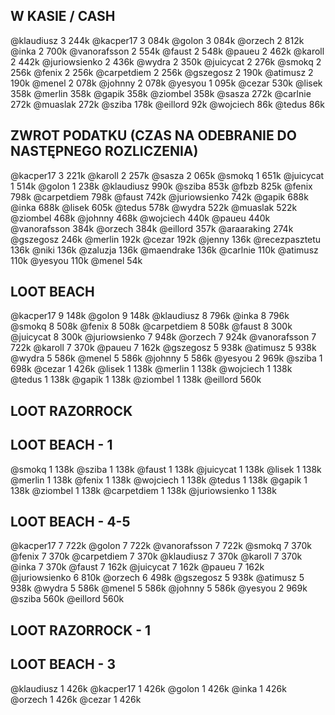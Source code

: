 ## W KASIE / CASH
@klaudiusz 3 244k
@kacper17 3 084k
@golon 3 084k
@orzech 2 812k
@inka 2 700k
@vanorafsson 2 554k
@faust 2 548k
@paueu 2 462k
@karoll 2 442k
@juriowsienko 2 436k
@wydra 2 350k
@juicycat 2 276k
@smokq 2 256k
@fenix 2 256k
@carpetdiem 2 256k
@gszegosz 2 190k
@atimusz 2 190k
@menel 2 078k
@johnny 2 078k
@yesyou 1 095k
@cezar 530k
@lisek 358k
@merlin 358k
@gapik 358k
@ziombel 358k
@sasza 272k
@carlnie 272k
@muaslak 272k
@sziba 178k
@eillord 92k
@wojciech 86k
@tedus 86k

## ZWROT PODATKU (CZAS NA ODEBRANIE DO NASTĘPNEGO ROZLICZENIA)
@kacper17 3 221k
@karoll 2 257k
@sasza 2 065k
@smokq 1 651k
@juicycat 1 514k
@golon 1 238k
@klaudiusz 990k
@sziba 853k
@fbzb 825k
@fenix 798k
@carpetdiem 798k
@faust 742k
@juriowsienko 742k
@gapik 688k
@inka 688k
@lisek 605k
@tedus 578k
@wydra 522k
@muaslak 522k
@ziombel 468k
@johnny 468k
@wojciech 440k
@paueu 440k
@vanorafsson 384k
@orzech 384k
@eillord 357k
@araaraking 274k
@gszegosz 246k
@merlin 192k
@cezar 192k
@jenny 136k
@recezpasztetu 136k
@niki 136k
@zaluzja 136k
@maendrake 136k
@carlnie 110k
@atimusz 110k
@yesyou 110k
@menel 54k

## LOOT BEACH
@kacper17 9 148k
@golon 9 148k
@klaudiusz 8 796k
@inka 8 796k
@smokq 8 508k
@fenix 8 508k
@carpetdiem 8 508k
@faust 8 300k
@juicycat 8 300k
@juriowsienko 7 948k
@orzech 7 924k
@vanorafsson 7 722k
@karoll 7 370k
@paueu 7 162k
@gszegosz 5 938k
@atimusz 5 938k
@wydra 5 586k
@menel 5 586k
@johnny 5 586k
@yesyou 2 969k
@sziba 1 698k
@cezar 1 426k
@lisek 1 138k
@merlin 1 138k
@wojciech 1 138k
@tedus 1 138k
@gapik 1 138k
@ziombel 1 138k
@eillord 560k

## LOOT RAZORROCK

## LOOT BEACH - 1
@smokq 1 138k
@sziba 1 138k
@faust 1 138k
@juicycat 1 138k
@lisek 1 138k
@merlin 1 138k
@fenix 1 138k
@wojciech 1 138k
@tedus 1 138k
@gapik 1 138k
@ziombel 1 138k
@carpetdiem 1 138k
@juriowsienko 1 138k

## LOOT BEACH - 4-5
@kacper17 7 722k
@golon 7 722k
@vanorafsson 7 722k
@smokq 7 370k
@fenix 7 370k
@carpetdiem 7 370k
@klaudiusz 7 370k
@karoll 7 370k
@inka 7 370k
@faust 7 162k
@juicycat 7 162k
@paueu 7 162k
@juriowsienko 6 810k
@orzech 6 498k
@gszegosz 5 938k
@atimusz 5 938k
@wydra 5 586k
@menel 5 586k
@johnny 5 586k
@yesyou 2 969k
@sziba 560k
@eillord 560k

## LOOT RAZORROCK - 1

## LOOT BEACH - 3
@klaudiusz 1 426k
@kacper17 1 426k
@golon 1 426k
@inka 1 426k
@orzech 1 426k
@cezar 1 426k

